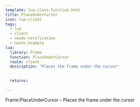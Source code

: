 ```yaml
---
template: lua-class-function.html
title: PlaceUnderCursor
icon: lua-client
tags:
  - lua
  - client
  - needs-verification
  - needs-example
lua:
  library: Frame
  function: PlaceUnderCursor
  realm: client
  description: "Places the frame under the cursor"
  
  
  returns:
    
---
```


<div class="lua__search__keywords">
Frame:PlaceUnderCursor &#x2013; Places the frame under the cursor
</div>
